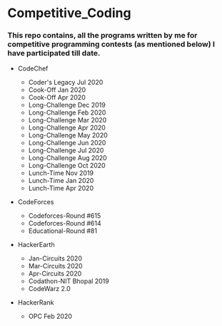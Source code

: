 # Competitive_Coding

### This repo contains, all the programs written by me for competitive programming contests (as mentioned below) I have participated till date.

* CodeChef
    * Coder's Legacy Jul 2020
    * Cook-Off Jan 2020
    * Cook-Off Apr 2020
    * Long-Challenge Dec 2019
    * Long-Challenge Feb 2020
    * Long-Challenge Mar 2020
    * Long-Challenge Apr 2020
    * Long-Challenge May 2020
    * Long-Challenge Jun 2020
    * Long-Challenge Jul 2020
	* Long-Challenge Aug 2020
	* Long-Challenge Oct 2020
    * Lunch-Time Nov 2019
    * Lunch-Time Jan 2020
    * Lunch-Time Apr 2020
    
    
    
* CodeForces
    * Codeforces-Round #615
    * Codeforces-Round #614
    * Educational-Round #81
    
* HackerEarth
    * Jan-Circuits 2020
    * Mar-Circuits 2020
    * Apr-Circuits 2020
    * Codathon-NIT Bhopal 2019
    * CodeWarz 2.0
    
    
* HackerRank
    * OPC Feb 2020
